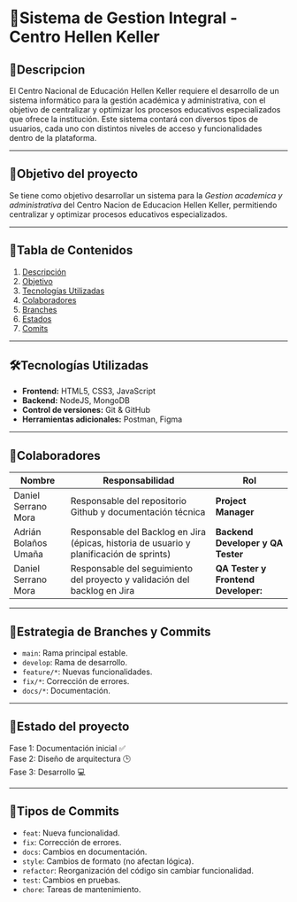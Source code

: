 # 🏫**Sistema de Gestion Integral - Centro Hellen Keller**
## 📝Descripcion

El Centro Nacional de Educación Hellen Keller requiere el desarrollo de un sistema informático para la gestión académica y administrativa, con el objetivo de centralizar y optimizar los procesos educativos especializados que ofrece la institución. Este sistema contará con diversos tipos de usuarios, cada uno con distintos niveles de acceso y funcionalidades dentro de la plataforma.

---

## 🎯Objetivo del proyecto

Se tiene como objetivo desarrollar un sistema para la *Gestion academica y administrativa* del Centro Nacion de Educacion Hellen Keller, permitiendo centralizar y optimizar procesos educativos especializados.

---

## 🧩Tabla de Contenidos
1. [Descripción](#Descripcion)
2. [Objetivo](#Objetivo-del-proyecto)
3. [Tecnologías Utilizadas](#tecnologías-utilizadas)
4. [Colaboradores](#Colaboradores)
5. [Branches](#Estrategia-de-Branches-y-Commits)
6. [Estados](#Estado-del-proyecto)
7. [Comits](#Tipos-de-Commits)


---

## 🛠Tecnologías Utilizadas

- **Frontend:** HTML5, CSS3, JavaScript  
- **Backend:** NodeJS, MongoDB  
- **Control de versiones:** Git & GitHub  
- **Herramientas adicionales:** Postman, Figma

---
## 👥Colaboradores

|Nombre|Responsabilidad|Rol|
|--------|-----------|-----|
|Daniel Serrano Mora|Responsable del repositorio Github y documentación técnica|**Project Manager**|
|Adrián Bolaños Umaña|Responsable del Backlog en Jira (épicas, historia de usuario y planificación de sprints)| **Backend Developer y QA Tester**|
|Daniel Serrano Mora|Responsable del seguimiento del proyecto y validación del backlog en Jira| **QA Tester** **y** **Frontend Developer:** |


---

## 🌿Estrategia de Branches y Commits

- `main`: Rama principal estable.
- `develop`: Rama de desarrollo.
- `feature/*`: Nuevas funcionalidades.
- `fix/*`: Corrección de errores.
- `docs/*`: Documentación.

---

## 📅Estado del proyecto

Fase 1: Documentación inicial ✅  
Fase 2: Diseño de arquitectura 🕒  
Fase 3: Desarrollo 💻

---

## 📝Tipos de Commits

- `feat`: Nueva funcionalidad.
- `fix`: Corrección de errores.
- `docs`: Cambios en documentación.
- `style`: Cambios de formato (no afectan lógica).
- `refactor`: Reorganización del código sin cambiar funcionalidad.
- `test`: Cambios en pruebas.
- `chore`: Tareas de mantenimiento.


